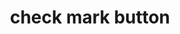 ---
layout: symbols
title: check mark button
emoji: check_mark_button
permalink: ✅.html
image: assets/img/3moji/check_mark_button.png
---